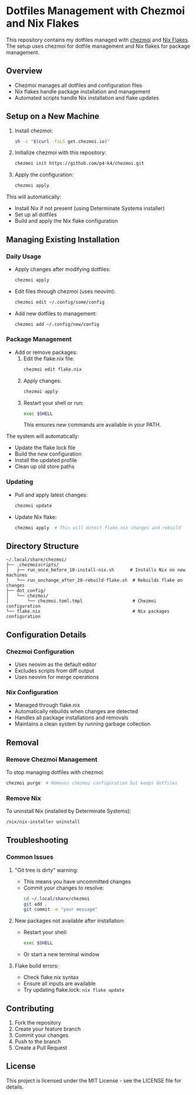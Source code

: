 # Dotfiles Management with Chezmoi and Nix Flakes

This repository contains my dotfiles managed with [chezmoi](https://www.chezmoi.io/) and [Nix Flakes](https://nixos.wiki/wiki/Flakes). The setup uses chezmoi for dotfile management and Nix flakes for package management.

## Overview

- Chezmoi manages all dotfiles and configuration files
- Nix flakes handle package installation and management
- Automated scripts handle Nix installation and flake updates

## Setup on a New Machine

1. Install chezmoi:
   ```bash
   sh -c "$(curl -fsLS get.chezmoi.io)"
   ```

2. Initialize chezmoi with this repository:
   ```bash
   chezmoi init https://github.com/p4-k4/chezmoi.git
   ```

3. Apply the configuration:
   ```bash
   chezmoi apply
   ```

This will automatically:
- Install Nix if not present (using Determinate Systems installer)
- Set up all dotfiles
- Build and apply the Nix flake configuration

## Managing Existing Installation

### Daily Usage

- Apply changes after modifying dotfiles:
  ```bash
  chezmoi apply
  ```

- Edit files through chezmoi (uses neovim):
  ```bash
  chezmoi edit ~/.config/some/config
  ```

- Add new dotfiles to management:
  ```bash
  chezmoi add ~/.config/new/config
  ```

### Package Management

- Add or remove packages:
  1. Edit the flake.nix file:
     ```bash
     chezmoi edit flake.nix
     ```
  2. Apply changes:
     ```bash
     chezmoi apply
     ```
  3. Restart your shell or run:
     ```bash
     exec $SHELL
     ```
     This ensures new commands are available in your PATH.

The system will automatically:
- Update the flake lock file
- Build the new configuration
- Install the updated profile
- Clean up old store paths

### Updating

- Pull and apply latest changes:
  ```bash
  chezmoi update
  ```

- Update Nix flake:
  ```bash
  chezmoi apply  # This will detect flake.nix changes and rebuild
  ```

## Directory Structure

```
~/.local/share/chezmoi/
├── .chezmoiscripts/
│   ├── run_once_before_10-install-nix.sh      # Installs Nix on new machines
│   └── run_onchange_after_20-rebuild-flake.sh  # Rebuilds flake on changes
├── dot_config/
│   └── chezmoi/
│       └── chezmoi.toml.tmpl                   # Chezmoi configuration
└── flake.nix                                   # Nix packages configuration
```

## Configuration Details

### Chezmoi Configuration

- Uses neovim as the default editor
- Excludes scripts from diff output
- Uses neovim for merge operations

### Nix Configuration

- Managed through flake.nix
- Automatically rebuilds when changes are detected
- Handles all package installations and removals
- Maintains a clean system by running garbage collection

## Removal

### Remove Chezmoi Management

To stop managing dotfiles with chezmoi:
```bash
chezmoi purge  # Removes chezmoi configuration but keeps dotfiles
```

### Remove Nix

To uninstall Nix (installed by Determinate Systems):
```bash
/nix/nix-installer uninstall
```

## Troubleshooting

### Common Issues

1. "Git tree is dirty" warning:
   - This means you have uncommitted changes
   - Commit your changes to resolve:
     ```bash
     cd ~/.local/share/chezmoi
     git add .
     git commit -m "your message"
     ```

2. New packages not available after installation:
   - Restart your shell:
     ```bash
     exec $SHELL
     ```
   - Or start a new terminal window

3. Flake build errors:
   - Check flake.nix syntax
   - Ensure all inputs are available
   - Try updating flake.lock: `nix flake update`

## Contributing

1. Fork the repository
2. Create your feature branch
3. Commit your changes
4. Push to the branch
5. Create a Pull Request

## License

This project is licensed under the MIT License - see the LICENSE file for details.
